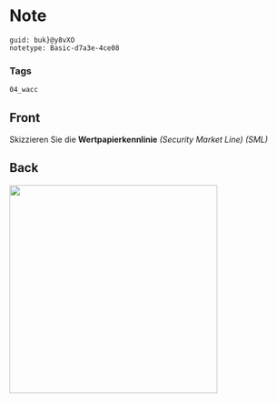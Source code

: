 # Note
```
guid: buk}@y8vXO
notetype: Basic-d7a3e-4ce08
```

### Tags
```
04_wacc
```

## Front
<p>Skizzieren Sie die <b>Wertpapierkennlinie</b> <i>(Security
Market Line) (SML)</i>

## Back
<p><img src="1kpdHXS4xb5Ty2XTeaVq.png" style="width: 366px;">
